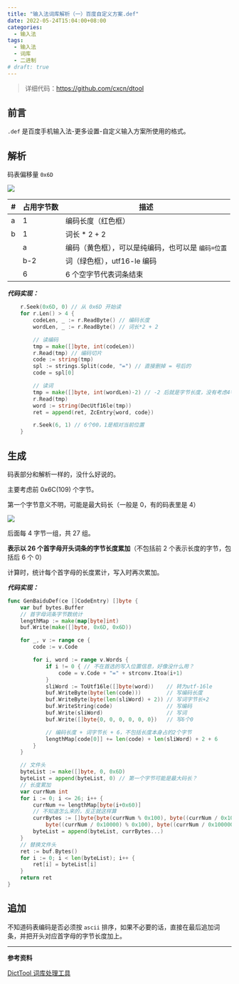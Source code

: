 ```yaml
---
title: "输入法词库解析（一）百度自定义方案.def"
date: 2022-05-24T15:04:00+08:00
categories:
  - 输入法
tags:
  - 输入法
  - 词库
  - 二进制
# draft: true
---
```


> 详细代码：<https://github.com/cxcn/dtool>

## 前言

`.def` 是百度手机输入法-更多设置-自定义输入方案所使用的格式。

## 解析

码表偏移量 `0x6D`

![](https://tucang.cc/api/image/show/3ab4d59dda60d731eb6ddb55c7694bd5)

| #   | 占用字节数 | 描述                                               |
| --- | ---------- | -------------------------------------------------- |
| a   | 1          | 编码长度（红色框）                                 |
| b   | 1          | 词长 \* 2 + 2                                      |
|     | a          | 编码（黄色框），可以是纯编码，也可以是 `编码=位置` |
|     | b-2        | 词（绿色框），utf16-le 编码                        |
|     | 6          | 6 个空字节代表词条结束                             |

**_代码实现：_**

```go
    r.Seek(0x6D, 0) // 从 0x6D 开始读
    for r.Len() > 4 {
        codeLen, _ := r.ReadByte() // 编码长度
        wordLen, _ := r.ReadByte() // 词长*2 + 2

        // 读编码
        tmp = make([]byte, int(codeLen))
        r.Read(tmp) // 编码切片
        code := string(tmp)
        spl := strings.Split(code, "=") // 直接删掉 = 号后的
        code = spl[0]

        // 读词
        tmp = make([]byte, int(wordLen)-2) // -2 后就是字节长度，没有考虑4字节的情况
        r.Read(tmp)
        word := string(DecUtf16le(tmp))
        ret = append(ret, ZcEntry{word, code})

        r.Seek(6, 1) // 6个00，1是相对当前位置
    }
```

## 生成

码表部分和解析一样的，没什么好说的。

主要考虑前 0x6C(109) 个字节。

第一个字节意义不明，可能是最大码长（一般是 0，有的码表里是 4）

![](https://tucang.cc/api/image/show/0af196fdd73d7d06ae6d74f3dcab8394)

后面每 4 字节一组，共 27 组。

**表示以 26 个首字母开头词条的字节长度累加**（不包括前 2 个表示长度的字节，包括后 6 个 0）

计算时，统计每个首字母的长度累计，写入时再次累加。

**_代码实现：_**

```go
func GenBaiduDef(ce []CodeEntry) []byte {
    var buf bytes.Buffer
    // 首字母词条字节数统计
    lengthMap := make(map[byte]int)
    buf.Write(make([]byte, 0x6D, 0x6D))

    for _, v := range ce {
        code := v.Code

        for i, word := range v.Words {
            if i != 0 { // 不在首选的写入位置信息，好像没什么用？
                code = v.Code + "=" + strconv.Itoa(i+1)
            }
            sliWord := ToUtf16le([]byte(word))    // 转为utf-16le
            buf.WriteByte(byte(len(code)))        // 写编码长度
            buf.WriteByte(byte(len(sliWord) + 2)) // 写词字节长+2
            buf.WriteString(code)                 // 写编码
            buf.Write(sliWord)                    // 写词
            buf.Write([]byte{0, 0, 0, 0, 0, 0})   // 写6个0

            // 编码长度 + 词字节长 + 6，不包括长度本身占的2个字节
            lengthMap[code[0]] += len(code) + len(sliWord) + 2 + 6
        }
    }

    // 文件头
    byteList := make([]byte, 0, 0x6D)
    byteList = append(byteList, 0) // 第一个字节可能是最大码长？
    // 长度累加
    var currNum int
    for i := 0; i <= 26; i++ {
        currNum += lengthMap[byte(i+0x60)]
        // 不知道怎么来的，反正就这样算
        currBytes := []byte{byte(currNum % 0x100), byte((currNum / 0x100) % 0x100),
            byte((currNum / 0x10000) % 0x100), byte((currNum / 0x1000000) % 0x100)}
        byteList = append(byteList, currBytes...)
    }
    // 替换文件头
    ret := buf.Bytes()
    for i := 0; i < len(byteList); i++ {
        ret[i] = byteList[i]
    }
    return ret
}
```

## 追加

不知道码表编码是否必须按 `ascii` 排序，如果不必要的话，直接在最后追加词条，并把开头对应首字母的字节长度加上。

---

**参考资料**

[DictTool 词库处理工具](https://github.com/asd2fque1/DictTool)
